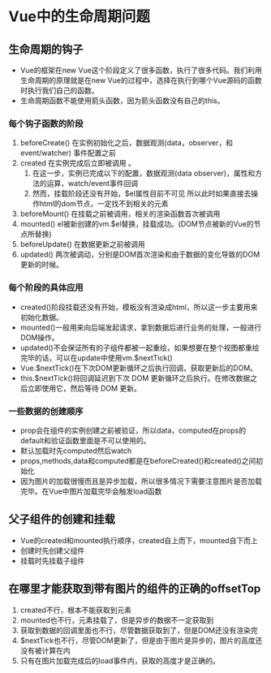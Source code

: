 # Vue中的生命周期问题

## 生命周期的钩子

* Vue的框架在new Vue这个阶段定义了很多函数，执行了很多代码。我们利用生命周期的原理就是在new Vue的过程中，选择在执行到哪个Vue源码的函数时执行我们自己的函数。
* 生命周期函数不能使用箭头函数，因为箭头函数没有自己的this。

### 每个钩子函数的阶段

1. beforeCreate() 在实例初始化之后，数据观测(data，observer，和event/watcher) 事件配置之前
2. created 在实例完成后立即被调用 。
    1. 在这一步，实例已完成以下的配置，数据观测(data observer)，属性和方法的运算，watch/event事件回调
    2. 然而，挂载阶段还没有开始，$el属性目前不可见 所以此时如果直接去操作html的dom节点，一定找不到相关的元素
3. beforeMount() 在挂载之前被调用，相关的渲染函数首次被调用
4. mounted() el被新创建的vm.$el替换，挂载成功。(DOM节点被新的Vue的节点所替换)
5. beforeUpdate() 在数据更新之前被调用
6. updated() 两次被调动，分别是DOM首次渲染和由于数据的变化导致的DOM更新的时候。

### 每个阶段的具体应用

* created()阶段挂载还没有开始，模板没有渲染成html，所以这一步主要用来初始化数据。
* mounted()一般用来向后端发起请求，拿到数据后进行业务的处理，一般进行DOM操作。
* updated()不会保证所有的子组件都被一起重绘，如果想要在整个视图都重绘完毕的话，可以在update中使用vm.$nextTick()
* Vue.$nextTick()在下次DOM更新循环之后执行回调，获取更新后的DOM。
* this.$nextTick()将回调延迟到下次 DOM 更新循环之后执行。在修改数据之后立即使用它，然后等待 DOM 更新。

### 一些数据的创建顺序

* prop会在组件的实例创建之前被验证，所以data，computed在props的default和验证函数里面是不可以使用的。
* 默认加载时先computed然后watch
* props,methods,data和computed都是在beforeCreated()和created()之间初始化
* 因为图片的加载很慢而且是异步加载，所以很多情况下需要注意图片是否加载完毕。在Vue中图片加载完毕会触发load函数

## 父子组件的创建和挂载

* Vue的created和mounted执行顺序，created自上而下，mounted自下而上
* 创建时先创建父组件
* 挂载时先挂载子组件

## 在哪里才能获取到带有图片的组件的正确的offsetTop

1. created不行，根本不能获取到元素
2. mounted也不行，元素挂载了，但是异步的数据不一定获取到
3. 获取到数据的回调里面也不行，尽管数据获取到了，但是DOM还没有渲染完
4. $nextTick也不行，尽管DOM更新了，但是由于图片是异步的，图片的高度还没有被计算在内
5. 只有在图片加载完成后的load事件内，获取的高度才是正确的。
